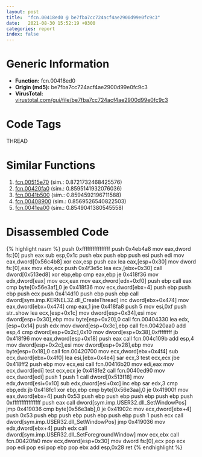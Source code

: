 ```yaml
---
layout: post
title:  "fcn.00418ed0 @ be7fba7cc724acf4ae2900d99e0fc9c3"
date:   2021-08-30 15:52:19 +0300
categories: report
index: false
---
```


# Generic Information
- **Function:** fcn.00418ed0
- **Origin (md5):** be7fba7cc724acf4ae2900d99e0fc9c3
- **VirusTotal:** [virustotal.com/gui/file/be7fba7cc724acf4ae2900d99e0fc9c3][virustotal_ref]

# Code Tags
<span class="tag" id="THREAD">THREAD</span>


# Similar Functions

1. [fcn.00515e70][similar_1_ref] (sim.: 0.8721732468425576)
2. [fcn.00420fa0][similar_2_ref] (sim.: 0.8595141932076036)
3. [fcn.0041b500][similar_3_ref] (sim.: 0.8594592196711588)
4. [fcn.00408900][similar_4_ref] (sim.: 0.8569526540822503)
5. [fcn.0041ea00][similar_5_ref] (sim.: 0.8549041380545558)


# Disassembled Code

{% highlight nasm %}
push 0xffffffffffffffff
push 0x4eb4a8
mov eax,dword fs:[0]
push eax
sub esp,0x1c
push ebx
push ebp
push esi
push edi
mov eax,dword[0x56c4b8]
xor eax,esp
push eax
lea eax,[esp+0x30]
mov dword fs:[0],eax
mov ebx,ecx
push 0x4f3e5c
lea ecx,[ebx+0x30]
call dword[0x513ed8]
xor ebp,ebp
cmp eax,ebp
je 0x418f36
mov edx,dword[eax]
mov ecx,eax
mov eax,dword[edx+0xf0]
push ebp
call eax
cmp byte[0x56e3af],0
je 0x418f36
mov ecx,dword[ebx+4]
push ebp
push ebp
push ecx
push 0x414d10
push ebp
push ebp
call dword[sym.imp.KERNEL32.dll_CreateThread]
inc dword[ebx+0x474]
mov eax,dword[ebx+0x474]
cmp eax,1
jne 0x418fa8
push 5
mov esi,0xf
push str..show
lea ecx,[esp+0x1c]
mov dword[esp+0x34],esi
mov dword[esp+0x30],ebp
mov byte[esp+0x20],0
call fcn.00404330
lea edx,[esp+0x14]
push edx
mov dword[esp+0x3c],ebp
call fcn.00420aa0
add esp,4
cmp dword[esp+0x2c],0x10
mov dword[esp+0x38],0xffffffff
jb 0x418f96
mov eax,dword[esp+0x18]
push eax
call fcn.004c109b
add esp,4
mov dword[esp+0x2c],esi
mov dword[esp+0x28],ebp
mov byte[esp+0x18],0
call fcn.00420700
mov ecx,dword[ebx+0x4f4]
sub ecx,dword[ebx+0x4f0]
lea esi,[ebx+0x4e4]
sar ecx,3
test ecx,ecx
jbe 0x418ff2
push ebp
mov ecx,esi
call fcn.00416b20
mov edi,eax
mov ecx,dword[edi]
test ecx,ecx
je 0x418fe2
call fcn.0040ed90
mov ecx,dword[edi]
push 1
push 1
call dword[0x513f18]
mov edx,dword[esi+0x10]
sub edx,dword[esi+0xc]
inc ebp
sar edx,3
cmp ebp,edx
jb 0x418fc1
xor ebp,ebp
cmp byte[0x56e3aa],0
je 0x41900f
mov eax,dword[ebx+4]
push 0x53
push ebp
push ebp
push ebp
push ebp
push 0xffffffffffffffff
push eax
call dword[sym.imp.USER32.dll_SetWindowPos]
jmp 0x419036
cmp byte[0x56e3ab],0
je 0x41902c
mov ecx,dword[ebx+4]
push 0x53
push ebp
push ebp
push ebp
push ebp
push 1
push ecx
call dword[sym.imp.USER32.dll_SetWindowPos]
jmp 0x419036
mov edx,dword[ebx+4]
push edx
call dword[sym.imp.USER32.dll_SetForegroundWindow]
mov ecx,ebx
call fcn.00420fa0
mov ecx,dword[esp+0x30]
mov dword fs:[0],ecx
pop ecx
pop edi
pop esi
pop ebp
pop ebx
add esp,0x28
ret
{% endhighlight %}


[similar_1_ref]: /report/fcn.00515e70@c60344b51fa39a329b92557d24ff7670
[similar_2_ref]: /report/fcn.00420fa0@be7fba7cc724acf4ae2900d99e0fc9c3
[similar_3_ref]: /report/fcn.0041b500@be7fba7cc724acf4ae2900d99e0fc9c3
[similar_4_ref]: /report/fcn.00408900@0aa2d73a5300dff2412388945614b507
[similar_5_ref]: /report/fcn.0041ea00@be7fba7cc724acf4ae2900d99e0fc9c3
[virustotal_ref]: https://www.virustotal.com/gui/file/be7fba7cc724acf4ae2900d99e0fc9c3